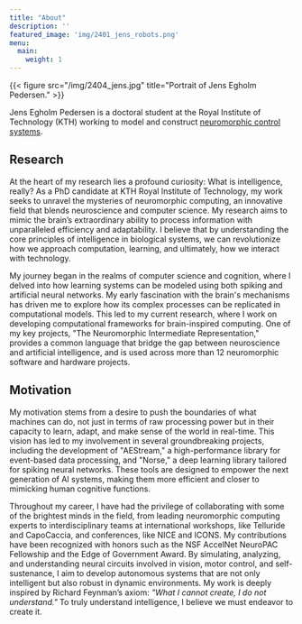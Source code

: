```yaml
---
title: "About"
description: ''
featured_image: 'img/2401_jens_robots.png'
menu:
  main:
    weight: 1
---
```

{{< figure src="/img/2404_jens.jpg" title="Portrait of Jens Egholm Pedersen." >}}

Jens Egholm Pedersen is a doctoral student at the Royal Institute of Technology (KTH) working to model and construct [neuromorphic control systems](https://en.wikipedia.org/wiki/Neuromorphic_engineering).

    
    
## Research

At the heart of my research lies a profound curiosity: What is intelligence, really? As a PhD candidate at KTH Royal Institute of Technology, my work seeks to unravel the mysteries of neuromorphic computing, an innovative field that blends neuroscience and computer science. My research aims to mimic the brain’s extraordinary ability to process information with unparalleled efficiency and adaptability. I believe that by understanding the core principles of intelligence in biological systems, we can revolutionize how we approach computation, learning, and ultimately, how we interact with technology.

My journey began in the realms of computer science and cognition, where I delved into how learning systems can be modeled using both spiking and artificial neural networks. My early fascination with the brain's mechanisms has driven me to explore how its complex processes can be replicated in computational models. This led to my current research, where I work on developing computational frameworks for brain-inspired computing. One of my key projects, "The Neuromorphic Intermediate Representation," provides a common language that bridge the gap between neuroscience and artificial intelligence, and is used across more than 12 neuromorphic software and hardware projects.

## Motivation

My motivation stems from a desire to push the boundaries of what machines can do, not just in terms of raw processing power but in their capacity to learn, adapt, and make sense of the world in real-time. This vision has led to my involvement in several groundbreaking projects, including the development of "AEStream," a high-performance library for event-based data processing, and "Norse," a deep learning library tailored for spiking neural networks. These tools are designed to empower the next generation of AI systems, making them more efficient and closer to mimicking human cognitive functions.

Throughout my career, I have had the privilege of collaborating with some of the brightest minds in the field, from leading neuromorphic computing experts to interdisciplinary teams at international workshops, like Telluride and CapoCaccia, and conferences, like NICE and ICONS. My contributions have been recognized with honors such as the NSF AccelNet NeuroPAC Fellowship and the Edge of Government Award. 
By simulating, analyzing, and understanding neural circuits involved in vision, motor control, and self-sustenance, I aim to develop autonomous systems that are not only intelligent but also robust in dynamic environments. My work is deeply inspired by Richard Feynman’s axiom: *"What I cannot create, I do not understand."* To truly understand intelligence, I believe we must endeavor to create it.

